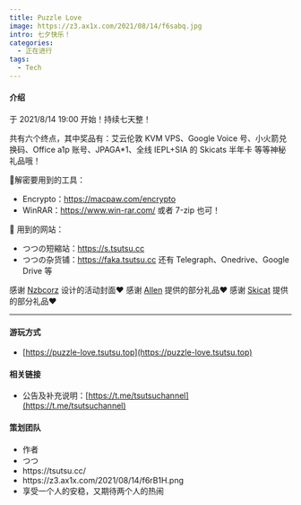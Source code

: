 ```yaml
---
title: Puzzle Love
image: https://z3.ax1x.com/2021/08/14/f6sabq.jpg
intro: 七夕快乐！
categories: 
  - 正在进行
tags: 
  - Tech
---
```


#### 介绍

于 2021/8/14 19:00 开始！持续七天整！

共有六个终点，其中奖品有：艾云伦敦 KVM VPS、Google Voice 号、小火箭兑换码、Office a1p 账号、JPAGA*1、全线 IEPL+SIA 的 Skicats 半年卡 等等神秘礼品哦！

🔨解密要用到的工具：
- Encrypto：https://macpaw.com/encrypto
- WinRAR：https://www.win-rar.com/
或者 7-zip 也可！

🔗 用到的网站：
- つつの短縮站：https://s.tsutsu.cc
- つつの杂货铺：https://faka.tsutsu.cc
还有 Telegraph、Onedrive、Google Drive 等

感谢 [Nzbcorz](https://t.me/wowwwwwwwwwwwwwwwwwwwwwwwwww_bot) 设计的活动封面❤️
感谢 [Allen](https://t.me/hytallenxu) 提供的部分礼品❤️
感谢 [Skicat](https://iskicat.com/) 提供的部分礼品❤️

---

#### 游玩方式

- [https://puzzle-love.tsutsu.top](https://puzzle-love.tsutsu.top)

#### 相关链接

- 公告及补充说明：[https://t.me/tsutsuchannel](https://t.me/tsutsuchannel)

#### 策划团队


<ul class = "author">

<li>作者</li>
<li>つつ</li>
<li>https://tsutsu.cc/</li>
<li>https://z3.ax1x.com/2021/08/14/f6rB1H.png</li>
<li>享受一个人的安稳，又期待两个人的热闹</li>

</ul>